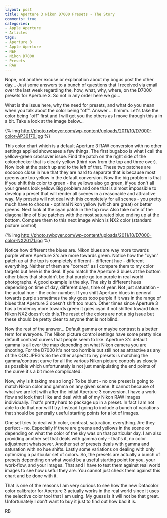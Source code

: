 ```yaml
---
layout: post
title: Aperture 3 Nikon D7000 Presets - The Story
comments: true
categories:
- Apple Aperture
- Articles
tags:
- Aperture 3
- Apple Aperture
- NEF
- Nikon D7000
- Presets
- RAW
---
```

Nope, not another excuse or explanation about my bogus post the other day... Just some answers to a bunch of questions that I received via email over the last week regarding the, how, what, why, where, on the D7000 presets for Aperture 3. So not in any order here we go...

What is the issue here, why the need for presets, and what do you mean when you talk about the color being "off". Answer ... hmmm. Let's take the color being "off" first and I will get you the others as I move through this a in a bit. Take a look at the image below...

{% img http://photo.rwboyer.com/wp-content/uploads/2011/10/D7000-color-AP30170.jpg %}

This color chart which is a default Aperture 3 RAW conversion with no other settings applied showcases a few things. The first bugaboo is what I call the yellow-green crossover issue. Find the patch on the right side of the colorchecker that is clearly yellow (third row from the top and three over). Now look at the patch up and to the left of that. These two patches are soooooo close in hue that they are hard to separate that is because most greens are too yellow in the default conversion. Now the big problem is that if you shift this color to green - the yellows also go green, if you don't all your greens look yellow. Big problem and one that is almost impossible to develop a preset that will render all scenes in a reasonable and attractive way. My presets will not deal with this completely for all scenes - you pretty much have to choose - optimal Nikon yellow (which are great) or better greens. Next look at the cyan patch in the top row. Also take note of the diagonal line of blue patches with the most saturated blue ending up at the bottom. Compare them to this next image which is NX2 color (standard picture control)

{% img http://photo.rwboyer.com/wp-content/uploads/2011/10/D7000-color-NX20171.jpg %}

Notice how different the blues are. Nikon blues are way more towards purple where Aperture 3's are more towards green. Notice how the "cyan" patch up at the top is completely different - different hue - different everything. Neither of them are "correct" as I compare them to my color targets but here is the deal. If you match the Aperture 3 blues at the bottom other blues that shouldn't be that purple go too purple in real world photographs. A good example is the sky. The sky is different hues depending on time of day, different days, time of year. Not just saturation - the actual hue - the color number. If you shift Aperture blues in general towards purple sometimes the sky goes tooo purple if it was in the range of blues that Aperture 3 doesn't shift too much. Other times since Aperture 3 has a tendency more towards green it goes cyan if not shifted toward blue. Nikon NX2 doesn't do this.The reset of the colors are not a big issue but these should be pretty clear to anyone that is not blind.

Now the rest of the answer... Default gamma or maybe contrast is a better term for everyone. The Nikon picture control settings have some pretty nice default contrast curves that people seem to like. Aperture 3's default gamma is all over the map depending on what Nikon camera you are shooting. For the D7000 it's not too horrible but still not as attractive as any of the OOC JPEG's So the other aspect to my presets is matching the gamma/contrast curve for all the various Nikon picture controls as closely as possible which unfortunately is not just manipulating the end points of the curve it's a bit more complicated.

Now, why is it taking me so long? To be blunt - no one preset is going to match Nikon color and gamma on any given scene. It cannot because of what we are left with after the initial Aperture 3 conversion. I have a work-flow and look that I like and deal with all of my Nikon RAW images individually. That's pretty hard to package up in a preset. In fact I am not able to do that nor will I try. Instead I going to include a bunch of variations that should be generally useful starting points for a lot of images.

One set tries to deal with color, contrast, saturation, everything. Are they perfect - no. Especially if there are greens and yellows in the scene or depending on what the color of the sky was on that particular day. I am also providing another set that deals with gamma only - that's it, no color adjustment whatsoever. Another set of presets deals with gamma and saturation with no hue shifts. Lastly some variations on dealing with only optimizing a particular set of colors. So, the presets are actually a bunch of presets depending on what would be a useful starting point for you, your work-flow, and your images. That and I have to test them against real world images to see how useful they are. You cannot just check them against this chart and be done with it.

That is one of the reasons I am very curious to see how the new Datacolor color calibrator for Aperture 3 actually works in the real world since it uses the selective color tool that I am using. My guess is it will not be that great. Unfortunately I don't want to buy it just to find out how bad it is.

RB